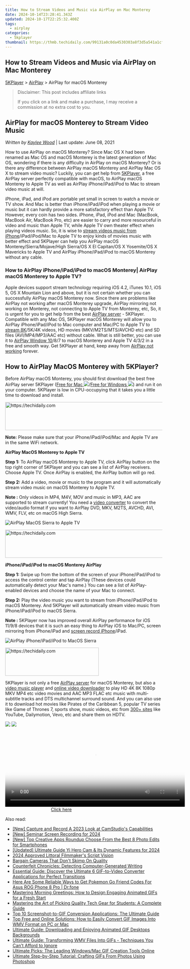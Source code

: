 ```yaml
---
title: How to Stream Videos and Music via AirPlay on Mac Monterey
date: 2024-10-14T23:28:41.343Z
updated: 2024-10-17T22:25:32.400Z
tags:
  - airplay
categories:
  - 5kplayer
thumbnail: https://thmb.techidaily.com/99131a0c0da4530303a8f3d5a541a1cf2cb9af3e3d24fd391ca764cff18f1395.jpg
---
```


## How to Stream Videos and Music via AirPlay on Mac Monterey

[5KPlayer](https://tools.techidaily.com/5kplayer/products/) \> [AirPlay](https://tools.techidaily.com/5kplayer/airplay/) \> AirPlay for macOS Monterey

>  Disclaimer: This post includes affiliate links
>
>  If you click on a link and make a purchase, I may receive a commission at no extra cost to you.
>

## AirPlay for macOS Monterey to Stream Video Music

 _Written by [Kaylee Wood](https://www.quora.com/profile/Amanda-Hu-21)_ | Last update: June 08, 2021

How to use AirPlay on macOS Monterey? Since Mac OS X had been renamed as Mac OS and macOS Monterey is the latest generation of Mac OS, wondering if there is any difficulty in AirPlay on macOS Monterey? Or is there any difference between AirPlay macOS Monterey and AirPlay Mac OS X to stream video music? Luckily, you can get help from [5KPlayer](https://tools.techidaily.com/5kplayer/products/), a free AirPlay server perfectly compatible with macOS, to AirPlay macOS Monterey to Apple TV as well as AirPlay iPhone/iPad/iPod to Mac to stream video music at will.

iPhone, iPad, and iPod are portable yet small in screen to watch a movie or TV show. And Mac is better than iPhone/iPad/iPod when playing a movie or music but it can hardly provide a more satisfactory effect than Apple TV. However, every coin has two sides. iPhone, iPad, iPod and Mac (MacBook, MacBook Air, MacBook Pro, etc) are easier to carry and more resourceful in video and music than Apple TV, while Apple TV own theater effect when playing videos music. So, it is wise to [stream videos music from iPhone](https://tools.techidaily.com/5kplayer/airplay/)/iPad/iPod/Mac to Apple TV to enjoy kinds of movies music with better effect and 5KPlayer can help you AirPlay macOS Monterey/Sierra/Mojave/High Sierra/OS X El Capitan/OS X Yosemite/OS X Mavericks to Apple TV and AirPlay iPhone/iPad/iPod to macOS Monterey without any cable.

### How to AirPlay iPhone/iPad/iPod to macOS Monterey| AirPlay macOS Monterey to Apple TV?

Apple devices support stream technology requiring iOS 4.2, iTunes 10.1, iOS 5, OS X Mountain Lion and above, but it is not certain whether you can successfully AirPlay macOS Monterey now. Since there are problems like AirPlay not working after macOS Monterey upgrade, AirPlay mirroring not working on Monterey, not connecting to Apple TV from Monterey, etc, So, it is urgent for you to get help from the best [AirPlay server](https://tools.techidaily.com/5kplayer/airplay/) \- 5KPlayer. Compatible with any Mac OS, 5KPlayer macOS Monterey will allow you to AirPlay iPhone/iPad/iPod to Mac computer and Mac/PC to Apple TV to [stream 8K](https://tools.techidaily.com/5kplayer/airplay/)/5K/4K videos, HD movies (MKV/M2TS/MTS/AVCHD etc) and SD files (AVI/MP4/MP3/AAC etc) without cable. What is still better, you can use it to [AirPlay Window 10](https://tools.techidaily.com/5kplayer/airplay/)/8/7 to macOS Monterey and Apple TV 4/3/2 in a free and smooth way. Get 5KPlayer at hand, keep away from [AirPlay not working](https://tools.techidaily.com/5kplayer/airplay/) forever.

## How to AirPlay MacOS Monterey with 5KPlayer?

Before AirPlay macOS Monterey, you should first download the best free AirPlay server 5KPlayer ([Free for Mac ![](https://www.5kplayer.com/airplay/../image/download-mac/dicon.png)](https://tools.techidaily.com/5kplayer/products/)/[Free for Windows ![](https://www.5kplayer.com/airplay/../image/download-mac/dicon.png)](https://tools.techidaily.com/5kplayer/products/)) and run it on your computer. 5KPlayer is low in CPU-occupying that it takes you a little time to download and install. 

<!-- affiliate ads begin -->
<a href="https://bluetties.sjv.io/c/5597632/2141687/17094" target="_top" id="2141687">
  <img src="//a.impactradius-go.com/display-ad/17094-2141687" border="0" alt="https://techidaily.com" width="728" height="90"/>
</a>
<img height="0" width="0" src="https://bluetties.sjv.io/i/5597632/2141687/17094" style="position:absolute;visibility:hidden;" border="0" />
<!-- affiliate ads end -->

**Note:** Please make sure that your iPhone/iPad/iPod/Mac and Apple TV are in the same WiFi network.

**AirPlay MacOS Monterey to Apple TV**

 **Step 1:** To AirPlay macOS Monterey to Apple TV, click AirPlay button on the top right corner of 5KPlayer and you can see a list of AirPlay receivers. Choose Apple TV. Once AirPlay is enabled, the AirPlay button will go red.

**Step 2:** Add a video, movie or music to the program and it will automatically stream video music on macOS Monterey to Apple TV.

**Note :** Only videos in MP4, M4V, MOV and music in MP3, AAC are supported to stream currently! You need a [video converter](https://tools.techidaily.com/5kplayer/products/) to convert the video/audio format if you want to AirPlay DVD, MKV, M2TS, AVCHD, AVI, WMV, FLV, etc on macOS High Sierra.

![AirPlay MacOS Sierra to Apple TV](https://www.5kplayer.com/airplay/img/5k-airplay-mac-win10-zjy.jpg) 

<!-- affiliate ads begin -->
<a href="https://appsumo.8odi.net/c/5597632/2068412/7443" target="_top" id="2068412">
  <img src="//a.impactradius-go.com/display-ad/7443-2068412" border="0" alt="https://techidaily.com" width="728" height="90"/>
</a>
<img height="0" width="0" src="https://appsumo.8odi.net/i/5597632/2068412/7443" style="position:absolute;visibility:hidden;" border="0" />
<!-- affiliate ads end -->

**iPhone/iPad/iPod to macOS Monterey AirPlay**

**Step 1:** Swipe up from the bottom of the screen of your iPhone/iPad/iPod to access the control center and tap AirPlay (These devices could automatically detect your Mac's name.) You can see a list of AirPlay-enabled devices and choose the name of your Mac to connect.

**Step 2:** Play the video music you want to stream from iPhone/iPad/iPod to macOS Monterey. And 5KPlayer will automatically stream video music from iPhone/iPad/iPod to macOS Sierra.

**Note :** 5KPlayer now has improved overall AirPlay performance for iOS 11/9/8 devices that it is such an easy thing to AirPlay iOS to Mac/PC, screen mirroring from iPhone/iPad and [screen record iPhone](https://tools.techidaily.com/5kplayer/airplay/)/iPad.

![AirPlay iPhone/iPad/iPod to MacOS Sierra](https://www.5kplayer.com/airplay/img/mirror-iphone-to-mac-0121.jpg) 

<!-- affiliate ads begin -->
<a href="https://aligracehair.sjv.io/c/5597632/1948891/19272" target="_top" id="1948891">
  <img src="//a.impactradius-go.com/display-ad/19272-1948891" border="0" alt="https://techidaily.com" width="300" height="90"/>
</a>
<img height="0" width="0" src="https://aligracehair.sjv.io/i/5597632/1948891/19272" style="position:absolute;visibility:hidden;" border="0" />
<!-- affiliate ads end -->

5KPlayer is not only a free [AirPlay server](https://tools.techidaily.com/5kplayer/airplay/) for macOS Monterey, but also a [video music player](https://tools.techidaily.com/5kplayer/video-music-player/) and [online video downloader](https://tools.techidaily.com/5kplayer/youtube-download/) to play HD 4K 8K 1080p MKV MP4 etc video movies and AAC MP3 FLAC etc music with multi-subtitle tracks and DTS multichannel surround sound. And you can also use it to download hot movies like Pirates of the Caribbean 5, popular TV series like Game of Thrones 7, sports show, music videos, etc from [300+ sites](https://tools.techidaily.com/5kplayer/youtube-download/) like YouTube, Dailymotion, Vevo, etc and share them on HDTV.

[![](https://www.5kplayer.com/airplay/../button/freedownbackmac.png)](https://tools.techidaily.com/5kplayer/products/) [![](https://www.5kplayer.com/airplay/../button/freedownwhitewin.png)](https://tools.techidaily.com/5kplayer/products/)

<!-- affiliate ads begin -->
<span id="1983473">
					<video width="576" height="240" style="cursor:pointer"
           poster="//a.impactradius-go.com/display-clicktoplayimage/1983473.png"
           onclick="if(!this.playClicked){this.play();this.setAttribute('controls',true);this.playClicked=true;}">
	   <source src="//a.impactradius-go.com/display-ad/22993-1983473">
	   <img src="//a.impactradius-go.com/display-clicktoplayimage/1983473.png" style="border: none; height: 100%; width: 100%; object-fit: contain">
	</video>
	<div style="width:360px;text-align:center"><a href="javascript:window.open(decodeURIComponent('https%3A%2F%2Fhomestyler.sjv.io%2Fc%2F5597632%2F1983473%2F22993'), '_blank');void(0);">Click here</a></div>
</span>
<img height="0" width="0" src="https://imp.pxf.io/i/5597632/1983473/22993" style="position:absolute;visibility:hidden;" border="0" />
<!-- affiliate ads end -->

<ins class="adsbygoogle"
     style="display:block"
     data-ad-format="autorelaxed"
     data-ad-client="ca-pub-7571918770474297"
     data-ad-slot="1223367746"></ins>

<ins class="adsbygoogle"
     style="display:block"
     data-ad-client="ca-pub-7571918770474297"
     data-ad-slot="8358498916"
     data-ad-format="auto"
     data-full-width-responsive="true"></ins>

<span class="atpl-alsoreadstyle">Also read:</span>
<div><ul>
<li><a href="https://video-capture.techidaily.com/new-capture-and-record-a-2023-look-at-camstudios-capabilities/"><u>[New] Capture and Record A 2023 Look at CamStudio's Capabilities</u></a></li>
<li><a href="https://video-capture.techidaily.com/new-seminar-screen-recording-for-2024/"><u>[New] Seminar Screen Recording for 2024</u></a></li>
<li><a href="https://some-tips.techidaily.com/new-top-creative-apps-roundup-choose-from-the-best-8-photo-edits-for-smartphones/"><u>[New] Top Creative Apps Roundup Choose From the Best 8 Photo Edits for Smartphones</u></a></li>
<li><a href="https://vp-tips.techidaily.com/updated-ultimate-guide-yi-hero-cam-and-its-dynamic-features-for-2024/"><u>[Updated] Ultimate Guide Yi Hero Cam & Its Dynamic Features for 2024</u></a></li>
<li><a href="https://extra-support.techidaily.com/2024-approved-littoral-filmmakers-script-vision/"><u>2024 Approved Littoral Filmmaker's Script Vision</u></a></li>
<li><a href="https://extra-lessons.techidaily.com/bargain-cameras-that-dont-skimp-on-quality/"><u>Bargain Cameras That Don't Skimp On Quality</u></a></li>
<li><a href="https://tech-revival.techidaily.com/counterfeit-chronicles-detecting-computer-generated-writing/"><u>Counterfeit Chronicles: Detecting Computer-Generated Writing</u></a></li>
<li><a href="https://media-tips.techidaily.com/1723620261592-essential-guide-discover-the-ultimate-6-gif-to-video-converter-applications-for-perfect-transitions/"><u>Essential Guide: Discover the Ultimate 6 GIF-to-Video Converter Applications for Perfect Transitions</u></a></li>
<li><a href="https://android-pokemon-go.techidaily.com/here-are-some-reliable-ways-to-get-pokemon-go-friend-codes-for-asus-rog-phone-8-pro-drfone-by-drfone-virtual-android/"><u>Here Are Some Reliable Ways to Get Pokemon Go Friend Codes For Asus ROG Phone 8 Pro | Dr.fone</u></a></li>
<li><a href="https://media-tips.techidaily.com/mastering-morning-greetings-how-to-design-engaging-animated-gifs-for-a-fresh-start/"><u>Mastering Morning Greetings: How to Design Engaging Animated GIFs for a Fresh Start</u></a></li>
<li><a href="https://tech-recovery.techidaily.com/mastering-the-art-of-picking-quality-tech-gear-for-students-a-complete-guide/"><u>Mastering the Art of Picking Quality Tech Gear for Students: A Complete Guide</u></a></li>
<li><a href="https://media-tips.techidaily.com/top-10-screenshot-to-gif-conversion-applications-the-ultimate-guide/"><u>Top 10 Screenshot-to-GIF Conversion Applications: The Ultimate Guide</u></a></li>
<li><a href="https://media-tips.techidaily.com/top-free-and-online-solutions-how-to-easily-convert-gif-images-into-wmv-format-on-pc-or-mac/"><u>Top Free and Online Solutions: How to Easily Convert GIF Images Into WMV Format on PC or Mac</u></a></li>
<li><a href="https://media-tips.techidaily.com/ultimate-guide-downloading-and-enjoying-animated-gif-desktops-backgrounds/"><u>Ultimate Guide: Downloading and Enjoying Animated GIF Desktops Backgrounds</u></a></li>
<li><a href="https://media-tips.techidaily.com/ultimate-guide-transforming-wmv-files-into-gifs-techniques-you-cant-afford-to-ignore/"><u>Ultimate Guide: Transforming WMV Files Into GIFs - Techniques You Can't Afford to Ignore</u></a></li>
<li><a href="https://media-tips.techidaily.com/ultimate-picks-the-leading-windowsmac-gif-creation-tools-online/"><u>Ultimate Picks: The Leading Windows/Mac GIF Creation Tools Online</u></a></li>
<li><a href="https://media-tips.techidaily.com/ultimate-step-by-step-tutorial-crafting-gifs-from-photos-using-photoshop/"><u>Ultimate Step-by-Step Tutorial: Crafting GIFs From Photos Using Photoshop</u></a></li>
</ul></div>

